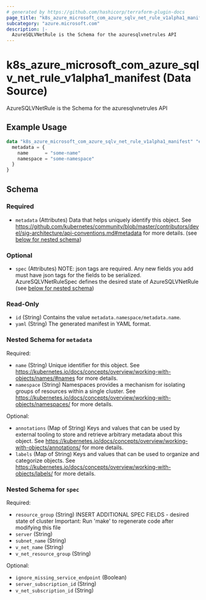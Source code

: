 ```yaml
---
# generated by https://github.com/hashicorp/terraform-plugin-docs
page_title: "k8s_azure_microsoft_com_azure_sqlv_net_rule_v1alpha1_manifest Data Source - terraform-provider-k8s"
subcategory: "azure.microsoft.com"
description: |-
  AzureSQLVNetRule is the Schema for the azuresqlvnetrules API
---
```


# k8s_azure_microsoft_com_azure_sqlv_net_rule_v1alpha1_manifest (Data Source)

AzureSQLVNetRule is the Schema for the azuresqlvnetrules API

## Example Usage

```terraform
data "k8s_azure_microsoft_com_azure_sqlv_net_rule_v1alpha1_manifest" "example" {
  metadata = {
    name      = "some-name"
    namespace = "some-namespace"
  }
}
```

<!-- schema generated by tfplugindocs -->
## Schema

### Required

- `metadata` (Attributes) Data that helps uniquely identify this object. See https://github.com/kubernetes/community/blob/master/contributors/devel/sig-architecture/api-conventions.md#metadata for more details. (see [below for nested schema](#nestedatt--metadata))

### Optional

- `spec` (Attributes) NOTE: json tags are required.  Any new fields you add must have json tags for the fields to be serialized. AzureSQLVNetRuleSpec defines the desired state of AzureSQLVNetRule (see [below for nested schema](#nestedatt--spec))

### Read-Only

- `id` (String) Contains the value `metadata.namespace/metadata.name`.
- `yaml` (String) The generated manifest in YAML format.

<a id="nestedatt--metadata"></a>
### Nested Schema for `metadata`

Required:

- `name` (String) Unique identifier for this object. See https://kubernetes.io/docs/concepts/overview/working-with-objects/names/#names for more details.
- `namespace` (String) Namespaces provides a mechanism for isolating groups of resources within a single cluster. See https://kubernetes.io/docs/concepts/overview/working-with-objects/namespaces/ for more details.

Optional:

- `annotations` (Map of String) Keys and values that can be used by external tooling to store and retrieve arbitrary metadata about this object. See https://kubernetes.io/docs/concepts/overview/working-with-objects/annotations/ for more details.
- `labels` (Map of String) Keys and values that can be used to organize and categorize objects. See https://kubernetes.io/docs/concepts/overview/working-with-objects/labels/ for more details.


<a id="nestedatt--spec"></a>
### Nested Schema for `spec`

Required:

- `resource_group` (String) INSERT ADDITIONAL SPEC FIELDS - desired state of cluster Important: Run 'make' to regenerate code after modifying this file
- `server` (String)
- `subnet_name` (String)
- `v_net_name` (String)
- `v_net_resource_group` (String)

Optional:

- `ignore_missing_service_endpoint` (Boolean)
- `server_subscription_id` (String)
- `v_net_subscription_id` (String)
